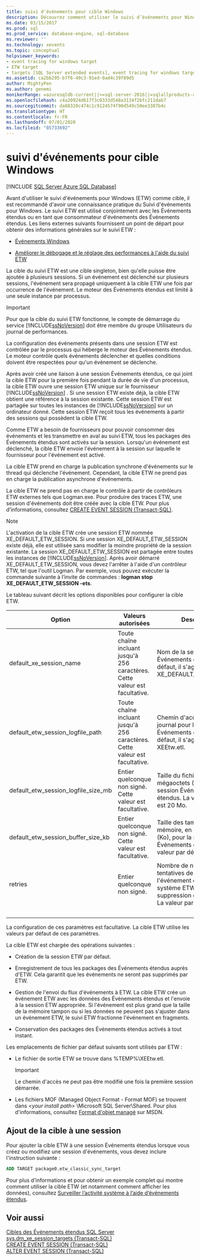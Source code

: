 ```yaml
---
title: suivi d'événements pour cible Windows
description: Découvrez comment utiliser le suivi d’événements pour Windows (ETW) comme cible. Utilisez le suivi ETW avec les événements étendus ou en tant que consommateur d’événements étendus.
ms.date: 03/15/2017
ms.prod: sql
ms.prod_service: database-engine, sql-database
ms.reviewer: ''
ms.technology: xevents
ms.topic: conceptual
helpviewer_keywords:
- event tracing for windows target
- ETW target
- targets [SQL Server extended events], event tracing for windows target
ms.assetid: ca2bb295-b7f6-49c3-91ed-0ad4c39f89d5
author: MightyPen
ms.author: genemi
monikerRange: =azuresqldb-current||>=sql-server-2016||=sqlallproducts-allversions||>=sql-server-linux-2017||=azuresqldb-mi-current
ms.openlocfilehash: c4a20924d617f3c0333d548a3134f2bfc211dab7
ms.sourcegitcommit: da88320c474c1c9124574f90d549c50ee3387b4c
ms.translationtype: HT
ms.contentlocale: fr-FR
ms.lasthandoff: 07/01/2020
ms.locfileid: "85733692"
---
```

# <a name="event-tracing-for-windows-target"></a>suivi d'événements pour cible Windows

[!INCLUDE [SQL Server Azure SQL Database](../../includes/applies-to-version/sql-asdb.md)]

  Avant d'utiliser le suivi d'événements pour Windows (ETW) comme cible, il est recommandé d'avoir une connaissance pratique du Suivi d'événements pour Windows. Le suivi ETW est utilisé conjointement avec les Événements étendus ou en tant que consommateur d'événements des Événements étendus. Les liens externes suivants fournissent un point de départ pour obtenir des informations générales sur le suivi ETW :  
  
-   [Événements Windows](https://go.microsoft.com/fwlink/?LinkId=92380)  
  
-   [Améliorer le débogage et le réglage des performances à l'aide du suivi ETW](https://go.microsoft.com/fwlink/?LinkId=92381)  
  
 La cible du suivi ETW est une cible singleton, bien qu'elle puisse être ajoutée à plusieurs sessions. Si un événement est déclenché sur plusieurs sessions, l'événement sera propagé uniquement à la cible ETW une fois par occurrence de l'événement. Le moteur des Événements étendus est limité à une seule instance par processus.  
  
> [!IMPORTANT]  
>  Pour que la cible du suivi ETW fonctionne, le compte de démarrage du service [!INCLUDE[ssNoVersion](../../includes/ssnoversion-md.md)] doit être membre du groupe Utilisateurs du journal de performances.  
  
 La configuration des événements présents dans une session ETW est contrôlée par le processus qui héberge le moteur des Événements étendus. Le moteur contrôle quels événements déclencher et quelles conditions doivent être respectées pour qu'un événement se déclenche.  
  
 Après avoir créé une liaison à une session Événements étendus, ce qui joint la cible ETW pour la première fois pendant la durée de vie d'un processus, la cible ETW ouvre une session ETW unique sur le fournisseur [!INCLUDE[ssNoVersion](../../includes/ssnoversion-md.md)] . Si une session ETW existe déjà, la cible ETW obtient une référence à la session existante. Cette session ETW est partagée sur toutes les instances de [!INCLUDE[ssNoVersion](../../includes/ssnoversion-md.md)] sur un ordinateur donné. Cette session ETW reçoit tous les événements à partir des sessions qui possèdent la cible ETW.  
  
 Comme ETW a besoin de fournisseurs pour pouvoir consommer des événements et les transmettre en aval au suivi ETW, tous les packages des Événements étendus sont activés sur la session. Lorsqu'un événement est déclenché, la cible ETW envoie l'événement à la session sur laquelle le fournisseur pour l'événement est activé.  
  
 La cible ETW prend en charge la publication synchrone d'événements sur le thread qui déclenche l'événement. Cependant, la cible ETW ne prend pas en charge la publication asynchrone d'événements.  
  
 La cible ETW ne prend pas en charge le contrôle à partir de contrôleurs ETW externes tels que Logman.exe. Pour produire des traces ETW, une session d'événements doit être créée avec la cible ETW. Pour plus d’informations, consultez [CREATE EVENT SESSION &#40;Transact-SQL&#41;](../../t-sql/statements/create-event-session-transact-sql.md).  
  
> [!NOTE]  
>  L'activation de la cible ETW crée une session ETW nommée XE_DEFAULT_ETW_SESSION. Si une session XE_DEFAULT_ETW_SESSION existe déjà, elle est utilisée sans modifier la moindre propriété de la session existante. La session XE_DEFAULT_ETW_SESSION est partagée entre toutes les instances de [!INCLUDE[ssNoVersion](../../includes/ssnoversion-md.md)]. Après avoir démarré XE_DEFAULT_ETW_SESSION, vous devez l'arrêter à l'aide d'un contrôleur ETW, tel que l'outil Logman. Par exemple, vous pouvez exécuter la commande suivante à l’invite de commandes : **logman stop XE_DEFAULT_ETW_SESSION -ets**.  
  
 Le tableau suivant décrit les options disponibles pour configurer la cible ETW.  
  
|Option|Valeurs autorisées|Description|  
|------------|--------------------|-----------------|  
|default_xe_session_name|Toute chaîne incluant jusqu'à 256 caractères. Cette valeur est facultative.|Nom de la session Événements étendus. Par défaut, il s'agit de la session XE_DEFAULT_ETW_SESSION.|  
|default_etw_session_logfile_path|Toute chaîne incluant jusqu'à 256 caractères. Cette valeur est facultative.|Chemin d'accès du fichier journal pour la session Événements étendus. Par défaut, il s'agit de %TEMP%\ XEEtw.etl.|  
|default_etw_session_logfile_size_mb|Entier quelconque non signé. Cette valeur est facultative.|Taille du fichier journal, en mégaoctets (Mo), de la session Événements étendus. La valeur par défaut est 20 Mo.|  
|default_etw_session_buffer_size_kb|Entier quelconque non signé. Cette valeur est facultative.|Taille des tampons en mémoire, en kilo-octets (Ko), pour la session Événements étendus. La valeur par défaut est 128 Ko.|  
|retries|Entier quelconque non signé.|Nombre de nouvelles tentatives de publication de l'événement dans le sous-système ETW avant la suppression de l'événement. La valeur par défaut est 0.|  
| &nbsp; | &nbsp; | &nbsp; |

 La configuration de ces paramètres est facultative. La cible ETW utilise les valeurs par défaut de ces paramètres.  
  
 La cible ETW est chargée des opérations suivantes :  
  
-   Création de la session ETW par défaut.  
  
-   Enregistrement de tous les packages des Événements étendus auprès d'ETW. Cela garantit que les événements ne seront pas supprimés par ETW.  
  
-   Gestion de l'envoi du flux d'événements à ETW. La cible ETW crée un événement ETW avec les données des Événements étendus et l'envoie à la session ETW appropriée. Si l'événement est plus grand que la taille de la mémoire tampon ou si les données ne peuvent pas s'ajuster dans un événement ETW, le suivi ETW fractionne l'événement en fragments.  
  
-   Conservation des packages des Événements étendus activés à tout instant.  
  
 Les emplacements de fichier par défaut suivants sont utilisés par ETW :  
  
-   Le fichier de sortie ETW se trouve dans %TEMP%\XEEtw.etl.  
  
    > [!IMPORTANT]  
    >  Le chemin d'accès ne peut pas être modifié une fois la première session démarrée.  
  
-   Les fichiers MOF (Managed Object Format - Format MOF) se trouvent dans *\<your install path>* \Microsoft SQL Server\Shared. Pour plus d'informations, consultez [Format d'objet managé](https://go.microsoft.com/fwlink/?LinkId=92851) sur MSDN.

<!-- ?LinkId=92851  ==  https://docs.microsoft.com/windows/desktop/WmiSdk/managed-object-format--mof-
-->

## <a name="adding-the-target-to-a-session"></a>Ajout de la cible à une session  
 Pour ajouter la cible ETW à une session Événements étendus lorsque vous créez ou modifiez une session d'événements, vous devez inclure l'instruction suivante :  
  
```sql
ADD TARGET package0.etw_classic_sync_target  
```  
  
 Pour plus d’informations et pour obtenir un exemple complet qui montre comment utiliser la cible ETW (et notamment comment afficher les données), consultez [Surveiller l’activité système à l’aide d’événements étendus](../../relational-databases/extended-events/monitor-system-activity-using-extended-events.md).  
  
## <a name="see-also"></a>Voir aussi  
 [Cibles des Événements étendus SQL Server](targets-for-extended-events-in-sql-server.md)   
 [sys.dm_xe_session_targets &#40;Transact-SQL&#41;](../../relational-databases/system-dynamic-management-views/sys-dm-xe-session-targets-transact-sql.md)   
 [CREATE EVENT SESSION &#40;Transact-SQL&#41;](../../t-sql/statements/create-event-session-transact-sql.md)   
 [ALTER EVENT SESSION &#40;Transact-SQL&#41;](../../t-sql/statements/alter-event-session-transact-sql.md)  
  
  

